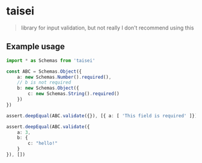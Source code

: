# taisei
> library for input validation, but not really I don't recommend using this

## Example usage
```ts
import * as Schemas from 'taisei'

const ABC = Schemas.Object({
	a: new Schemas.Number().required(),
	// b is not required
	b: new Schemas.Object({
		c: new Schemas.String().required()
	})
})

assert.deepEqual(ABC.validate({}), [{ a: [ 'This field is required' ]}])

assert.deepEqual(ABC.validate({
	a: 3,
	b: {
		c: "hello!"
	}
}), [])
```
